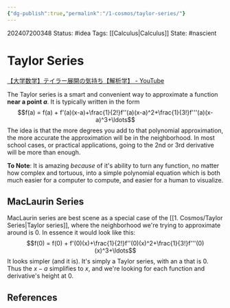 ```yaml
---
{"dg-publish":true,"permalink":"/1-cosmos/taylor-series/"}
---
```


202407200348
Status: #idea
Tags: [[Calculus\|Calculus]]
State: #nascient
# Taylor Series

[【大学数学】テイラー展開の気持ち【解析学】 - YouTube](https://www.youtube.com/watch?v=qzd5iXKHkiU&list=PLDJfzGjtVLHnu5l4QEpWZiXdDKF5mFnhh)

The Taylor series is a smart and convenient way to approximate a function **near a point $a$**. It is typically written in the form
$$f(a) = f(a) + f'(a)(x-a)+\frac{1}{2!}f''(a)(x-a)^2+\frac{1}{3!}f'''(a)(x-a)^3+\ldots$$
The idea is that the more degrees you add to that polynomial approximation, the more accurate the approximation will be in the neighborhood. In most school cases, or practical applications, going to the 2nd or 3rd derivative will be more than enough.

**To Note**: It is amazing *because* of it's ability to turn any function, no matter how complex and tortuous, into a simple polynomial equation which is both much easier for a computer to compute, and easier for a human to visualize.

## MacLaurin Series
MacLaurin series are best scene as a special case of the [[1. Cosmos/Taylor Series\|Taylor series]], where the neighborhood we're trying to approximate around is 0. 
In essence it would look like this:
$$f(0) = f(0) + f'(0)(x)+\frac{1}{2!}f''(0)(x)^2+\frac{1}{3!}f'''(0)(x)^3+\ldots$$
It looks simpler (and it is). It's simply a Taylor series, with an a that is 0. Thus the $x-a$ simplifies to $x$, and we're looking for each function and derivative's height at 0.

## References
